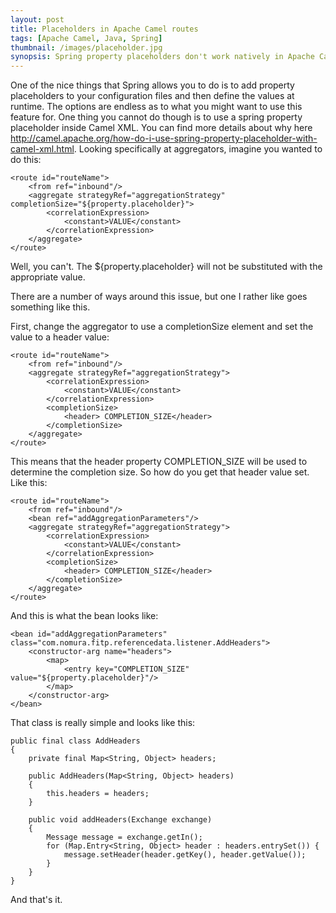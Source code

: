 ```yaml
---
layout: post
title: Placeholders in Apache Camel routes
tags: [Apache Camel, Java, Spring]
thumbnail: /images/placeholder.jpg
synopsis: Spring property placeholders don't work natively in Apache Camel routes so you have to find workarounds to be able to softcode values in your routes. This post addresses how to do this for the Aggregate EIP.
---
```

One of the nice things that Spring allows you to do is to add property placeholders to your configuration files and then define the values at runtime. The options are endless as to what you might want to use this feature for. One thing you cannot do though is to use a spring property placeholder inside Camel XML. You can find more details about why here http://camel.apache.org/how-do-i-use-spring-property-placeholder-with-camel-xml.html. Looking specifically at aggregators, imagine you wanted to do this:
 
    <route id="routeName">
        <from ref="inbound"/>
        <aggregate strategyRef="aggregationStrategy" completionSize="${property.placeholder}">
            <correlationExpression>
                <constant>VALUE</constant>
            </correlationExpression>
        </aggregate>
    </route>

Well, you can't. The ${property.placeholder} will not be substituted with the appropriate value.
 
There are a number of ways around this issue, but one I rather like goes something like this.
 
First, change the aggregator to use a completionSize element and set the value to a header value:
 
    <route id="routeName">
        <from ref="inbound"/>
        <aggregate strategyRef="aggregationStrategy">
            <correlationExpression>
                <constant>VALUE</constant>
            </correlationExpression>
            <completionSize>
                <header> COMPLETION_SIZE</header>
            </completionSize>
        </aggregate>
    </route>

This means that the header property COMPLETION_SIZE will be used to determine the completion size. So how do you get that header value set. Like this:
 
    <route id="routeName">
        <from ref="inbound"/>
        <bean ref="addAggregationParameters"/>
        <aggregate strategyRef="aggregationStrategy">
            <correlationExpression>
                <constant>VALUE</constant>
            </correlationExpression>
            <completionSize>
                <header> COMPLETION_SIZE</header>
            </completionSize>
        </aggregate>
    </route>
 
And this is what the bean looks like:
 
    <bean id="addAggregationParameters" class="com.nomura.fitp.referencedata.listener.AddHeaders">
        <constructor-arg name="headers">
            <map>
                <entry key="COMPLETION_SIZE" value="${property.placeholder}"/>
            </map>
        </constructor-arg>
    </bean>
 
That class is really simple and looks like this:
 
    public final class AddHeaders
    {
        private final Map<String, Object> headers;

        public AddHeaders(Map<String, Object> headers)
        {
            this.headers = headers;
        }

        public void addHeaders(Exchange exchange)
        {
            Message message = exchange.getIn();
            for (Map.Entry<String, Object> header : headers.entrySet()) {
                message.setHeader(header.getKey(), header.getValue());
            }
        }
    }
 
And that's it. 